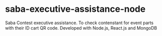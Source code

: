 # saba-executive-assistance-node
Saba Contest executive assistance. To check contenstant for event parts with their ID cart QR code.
Developed with Node.js, React.js and MongoDB
